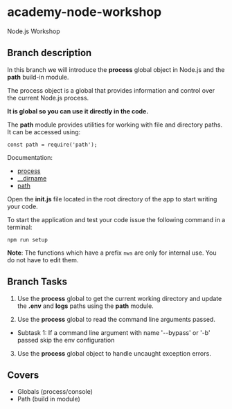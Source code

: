 # academy-node-workshop

Node.js Workshop

## Branch description

In this branch we will introduce the **process** global object in Node.js and the **path** build-in module.

The process object is a global that provides information and control over the current Node.js process.

**It is global so you can use it directly in the code.**

The **path** module provides utilities for working with file and directory paths. It can be accessed using:

```
const path = require('path');
```

Documentation:

- [process](https://nodejs.org/api/process.html)
- [__dirname](https://nodejs.org/docs/latest/api/modules.html#modules_dirname)
- [path](https://nodejs.org/api/path.html)

Open the **init.js** file located in the root directory of the app to start writing your code.

To start the application and test your code issue the following command in a terminal:

```
npm run setup
```

**Note**: The functions which have a prefix `nws` are only for internal use. You do not have to edit them.

## Branch Tasks

1. Use the **process** global to get the current working directory and update the **.env** and **logs** paths using the **path** module.

2. Use the **process** global to read the command line arguments passed.

- Subtask 1: If a command line argument with name '--bypass' or '-b' passed skip the env configuration

3. Use the **process** global object to handle uncaught exception errors.

## Covers

- Globals (process/console)
- Path (build in module)
